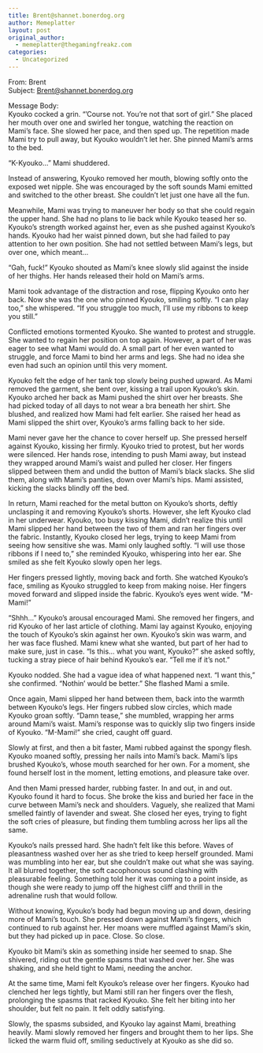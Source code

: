 ```yaml
---
title: Brent@shannet.bonerdog.org
author: Memeplatter
layout: post
original_author:
  - memeplatter@thegamingfreakz.com
categories:
  - Uncategorized
---
```

From: Brent  
Subject: Brent@shannet.bonerdog.org

Message Body:  
Kyouko cocked a grin. “’Course not. You’re not that sort of girl.” She placed her mouth over one and swirled her tongue, watching the reaction on Mami’s face. She slowed her pace, and then sped up. The repetition made Mami try to pull away, but Kyouko wouldn’t let her. She pinned Mami’s arms to the bed. 

“K-Kyouko…” Mami shuddered. 

Instead of answering, Kyouko removed her mouth, blowing softly onto the exposed wet nipple. She was encouraged by the soft sounds Mami emitted and switched to the other breast. She couldn’t let just one have all the fun. 

Meanwhile, Mami was trying to maneuver her body so that she could regain the upper hand. She had no plans to lie back while Kyouko teased her so. Kyouko’s strength worked against her, even as she pushed against Kyouko’s hands. Kyouko had her waist pinned down, but she had failed to pay attention to her own position. She had not settled between Mami’s legs, but over one, which meant… 

“Gah, fuck!” Kyouko shouted as Mami’s knee slowly slid against the inside of her thighs. Her hands released their hold on Mami’s arms. 

Mami took advantage of the distraction and rose, flipping Kyouko onto her back. Now she was the one who pinned Kyouko, smiling softly. “I can play too,” she whispered. “If you struggle too much, I’ll use my ribbons to keep you still.” 

Conflicted emotions tormented Kyouko. She wanted to protest and struggle. She wanted to regain her position on top again. However, a part of her was eager to see what Mami would do. A small part of her even wanted to struggle, and force Mami to bind her arms and legs. She had no idea she even had such an opinion until this very moment. 

Kyouko felt the edge of her tank top slowly being pushed upward. As Mami removed the garment, she bent over, kissing a trail upon Kyouko’s skin. Kyouko arched her back as Mami pushed the shirt over her breasts. She had picked today of all days to not wear a bra beneath her shirt. She blushed, and realized how Mami had felt earlier. She raised her head as Mami slipped the shirt over, Kyouko’s arms falling back to her side. 

Mami never gave her the chance to cover herself up. She pressed herself against Kyouko, kissing her firmly. Kyouko tried to protest, but her words were silenced. Her hands rose, intending to push Mami away, but instead they wrapped around Mami’s waist and pulled her closer. Her fingers slipped between them and undid the button of Mami’s black slacks. She slid them, along with Mami’s panties, down over Mami’s hips. Mami assisted, kicking the slacks blindly off the bed. 

In return, Mami reached for the metal button on Kyouko’s shorts, deftly unclasping it and removing Kyouko’s shorts. However, she left Kyouko clad in her underwear. Kyouko, too busy kissing Mami, didn’t realize this until Mami slipped her hand between the two of them and ran her fingers over the fabric. Instantly, Kyouko closed her legs, trying to keep Mami from seeing how sensitive she was. Mami only laughed softly. “I will use those ribbons if I need to,” she reminded Kyouko, whispering into her ear. She smiled as she felt Kyouko slowly open her legs. 

Her fingers pressed lightly, moving back and forth. She watched Kyouko’s face, smiling as Kyouko struggled to keep from making noise. Her fingers moved forward and slipped inside the fabric. Kyouko’s eyes went wide. “M-Mami!” 

“Shhh…” Kyouko’s arousal encouraged Mami. She removed her fingers, and rid Kyouko of her last article of clothing. Mami lay against Kyouko, enjoying the touch of Kyouko’s skin against her own. Kyouko’s skin was warm, and her was face flushed. Mami knew what she wanted, but part of her had to make sure, just in case. “Is this… what you want, Kyouko?” she asked softly, tucking a stray piece of hair behind Kyouko’s ear. “Tell me if it’s not.” 

Kyouko nodded. She had a vague idea of what happened next. “I want this,” she confirmed. “Nothin’ would be better.” She flashed Mami a smile. 

Once again, Mami slipped her hand between them, back into the warmth between Kyouko’s legs. Her fingers rubbed slow circles, which made Kyouko groan softly. “Damn tease,” she mumbled, wrapping her arms around Mami’s waist. Mami’s response was to quickly slip two fingers inside of Kyouko. “M-Mami!” she cried, caught off guard. 

Slowly at first, and then a bit faster, Mami rubbed against the spongy flesh. Kyouko moaned softly, pressing her nails into Mami’s back. Mami’s lips brushed Kyouko’s, whose mouth searched for her own. For a moment, she found herself lost in the moment, letting emotions, and pleasure take over. 

And then Mami pressed harder, rubbing faster. In and out, in and out. Kyouko found it hard to focus. She broke the kiss and buried her face in the curve between Mami’s neck and shoulders. Vaguely, she realized that Mami smelled faintly of lavender and sweat. She closed her eyes, trying to fight the soft cries of pleasure, but finding them tumbling across her lips all the same. 

Kyouko’s nails pressed hard. She hadn’t felt like this before. Waves of pleasantness washed over her as she tried to keep herself grounded. Mami was mumbling into her ear, but she couldn’t make out what she was saying. It all blurred together, the soft cacophonous sound clashing with pleasurable feeling. Something told her it was coming to a point inside, as though she were ready to jump off the highest cliff and thrill in the adrenaline rush that would follow. 

Without knowing, Kyouko’s body had begun moving up and down, desiring more of Mami’s touch. She pressed down against Mami’s fingers, which continued to rub against her. Her moans were muffled against Mami’s skin, but they had picked up in pace. Close. So close. 

Kyouko bit Mami’s skin as something inside her seemed to snap. She shivered, riding out the gentle spasms that washed over her. She was shaking, and she held tight to Mami, needing the anchor. 

At the same time, Mami felt Kyouko’s release over her fingers. Kyouko had clenched her legs tightly, but Mami still ran her fingers over the flesh, prolonging the spasms that racked Kyouko. She felt her biting into her shoulder, but felt no pain. It felt oddly satisfying. 

Slowly, the spasms subsided, and Kyouko lay against Mami, breathing heavily. Mami slowly removed her fingers and brought them to her lips. She licked the warm fluid off, smiling seductively at Kyouko as she did so.